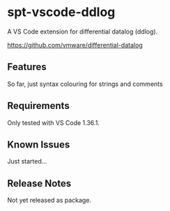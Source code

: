 # spt-vscode-ddlog

A VS Code extension for differential datalog (ddlog). 

https://github.com/vmware/differential-datalog

## Features

So far, just syntax colouring for strings and comments

## Requirements

Only tested with VS Code 1.36.1.

## Known Issues

Just started...

## Release Notes

Not yet released as package.
